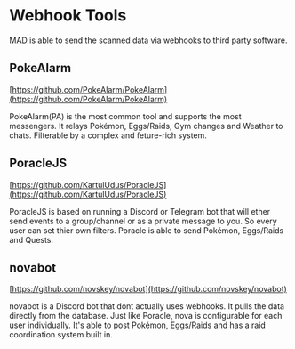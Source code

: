 # Webhook Tools

MAD is able to send the scanned data via webhooks to third party software.

## PokeAlarm

[https://github.com/PokeAlarm/PokeAlarm](https://github.com/PokeAlarm/PokeAlarm)

PokeAlarm(PA) is the most common tool and supports the most messengers. It relays Pokémon, Eggs/Raids, Gym changes and Weather to chats. Filterable by a complex and feture-rich system.

## PoracleJS

[https://github.com/KartulUdus/PoracleJS](https://github.com/KartulUdus/PoracleJS)

PoracleJS is based on running a Discord or Telegram bot that will ether send events to a group/channel or as a private message to you. So every user can set thier own filters. Poracle is able to send Pokémon, Eggs/Raids and Quests.

## novabot

[https://github.com/novskey/novabot](https://github.com/novskey/novabot)

novabot is a Discord bot that dont actually uses webhooks. It pulls the data directly from the database. Just like Poracle, nova is configurable for each user individually. It's able to post Pokémon, Eggs/Raids and has a raid coordination system built in.
